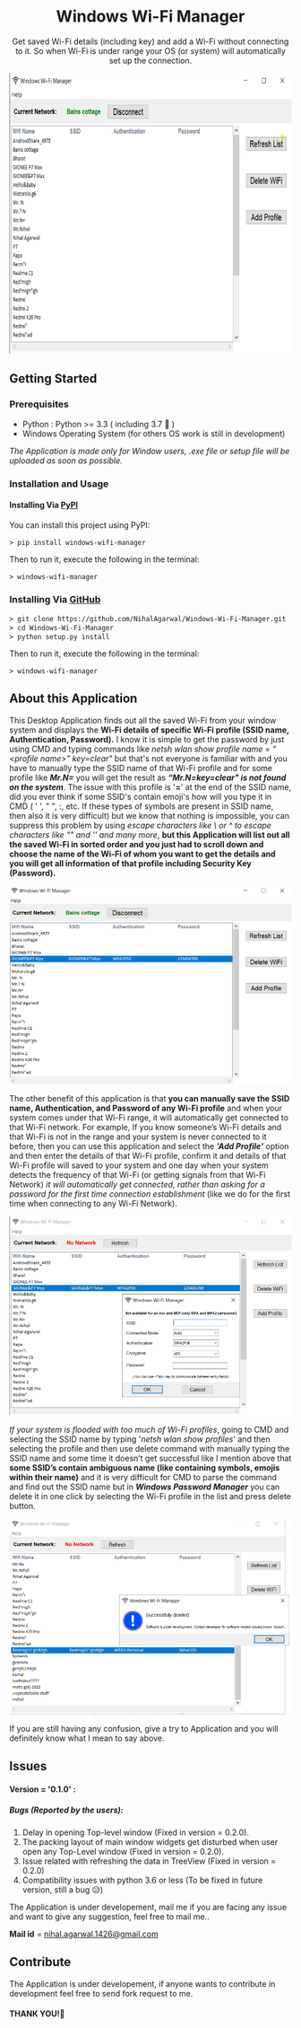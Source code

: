 <h1 align="center">Windows Wi-Fi Manager</h1>
<p align="center">Get saved Wi-Fi details (including key) and add a Wi-Fi without connecting to it. So when Wi-Fi is under range your OS (or system) will automatically set up the connection.</p>

<p align="center">
   <img src="https://raw.githubusercontent.com/NihalAgarwal/Windows-Wi-Fi-Manager/master/images/image1.png" width='650' height='500'>
</p>

## Getting Started

### Prerequisites
 - Python : Python >= 3.3 ( including 3.7 🎉 )
 - Windows Operating System (for others OS work is still in development)

*The Application is made only for Window users, .exe file or setup file will be uploaded as soon as possible.*

### Installation and Usage
#### Installing Via [PyPI](https://pypi.org/project/windows-wifi-manager/)
You can install this project using PyPI:
```
> pip install windows-wifi-manager
```
Then to run it, execute the following in the terminal:
```
> windows-wifi-manager
```

### Installing Via [GitHub](https://github.com/NihalAgarwal/Windows-Wi-Fi-Manager)
```
> git clone https://github.com/NihalAgarwal/Windows-Wi-Fi-Manager.git
> cd Windows-Wi-Fi-Manager
> python setup.py install
```
Then to run it, execute the following in the terminal:
```
> windows-wifi-manager
```


## About this Application

This Desktop Application finds out all the saved Wi-Fi from your window system and displays the **Wi-Fi details of specific Wi-Fi profile (SSID name, Authentication, Password).** I know it is simple to get the password by just using CMD and typing commands like *netsh wlan show profile name = "\<profile name>" key=clear"* but that's not everyone is familiar with and you have to manually type the SSID name of that Wi-Fi profile and for some profile like _**Mr.N=**_ you will get the result as _**“Mr.N=key=clear" is not found on the system**_. The issue with this profile is '__=__' at the end of the SSID name, did you ever think if some SSID's contain emoji's how will you type it in CMD ( ' ', " ", :, etc. If these types of symbols are present in SSID name, then also it is very difficult) but we know that nothing is impossible, you can suppress this problem by using _escape characters like \\ or ^ to escape characters like "" and '' and many more_, **but this Application will list out all the saved Wi-Fi in sorted order and you just had to scroll down and choose the name of the Wi-Fi of whom you want to get the details and you will get all information of that profile including Security Key (Password).**

![Wi-Fi detail of slected profile](https://raw.githubusercontent.com/NihalAgarwal/Windows-Wi-Fi-Manager/master/images/image2.png)

The other benefit of this application is that **you can manually save the SSID name, Authentication, and Password of any Wi-Fi profile** and when your system comes under that Wi-Fi range, it will automatically get connected to that Wi-Fi network. For example, If you know someone’s Wi-Fi details and that Wi-Fi is not in the range and your system is never connected to it before, then you can use this application and select the **_'Add Profile'_** option and then enter the details of that Wi-Fi profile, confirm it and details of that Wi-Fi profile will saved to your system and one day when your system detects the frequency of that Wi-Fi (or getting signals from that Wi-Fi Network) _it will automatically get connected, rather than asking for a password for the first time connection establishment_ (like we do for the first time when connecting to any Wi-Fi Network).

![Adding Wi-Fi profile](https://raw.githubusercontent.com/NihalAgarwal/Windows-Wi-Fi-Manager/master/images/image3.png)

*If your system is flooded with too much of Wi-Fi profiles*, going to CMD and selecting the SSID name by typing '_netsh wlan show profiles_' and then selecting the profile and then use delete command with manually typing the SSID name and some time it doesn’t get successful like I mention above that **some SSID’s contain ambiguous name (like containing symbols, emojis within their name)** and it is very difficult for CMD to parse the command and find out the SSID name but in **_Windows Password Manager_** you can delete it in one click by selecting the Wi-Fi profile in the list and press delete button.

![Successfully deleted a profile](https://raw.githubusercontent.com/NihalAgarwal/Windows-Wi-Fi-Manager/master/images/image4.png)

<p>If you are still having any confusion, give a try to Application and you will definitely know what I mean to say above.</p>

## Issues

#### Version = '0.1.0' :
##### Bugs (Reported by the users):
1. Delay in opening Top-level window (Fixed in version = 0.2.0).
2. The packing layout of main window widgets get disturbed when user open any Top-Level window (Fixed in version = 0.2.0).
3. Issue related with refreshing the data in TreeView (Fixed in version = 0.2.0)
4. Compatibility issues with python 3.6 or less (To be fixed in future version, still a bug 😥)


<p>The Application is under developement, mail me if you are facing any issue and want to give any suggestion, feel free to mail me..</p>

**Mail id** = nihal.agarwal.1426@gmail.com

## Contribute
<p> The Application is under developement, if anyone wants to contribute in development feel free to send fork request to me.

#### THANK YOU!🙂
